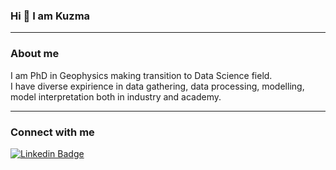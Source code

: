 ### Hi 👋 I am Kuzma

---

### About me
I am PhD in Geophysics making transition to Data Science field.
<br>
I have diverse expirience in data gathering, data processing, modelling, model interpretation both in industry and academy.

---

### Connect with me
[![Linkedin Badge](https://img.shields.io/badge/-Kuzma-blue?style=flat&logo=Linkedin&logoColor=white)](https://www.linkedin.com/in/kuzmatsukanov/)

<!--
**kuzmatsukanov/kuzmatsukanov** is a ✨ _special_ ✨ repository because its `README.md` (this file) appears on your GitHub profile.

Here are some ideas to get you started:

- 🔭 I’m currently working on ...
- 🌱 I’m currently learning ...
- 👯 I’m looking to collaborate on ...
- 🤔 I’m looking for help with ...
- 💬 Ask me about ...
- 📫 How to reach me: ...
- 😄 Pronouns: ...
- ⚡ Fun fact: ...
-->
